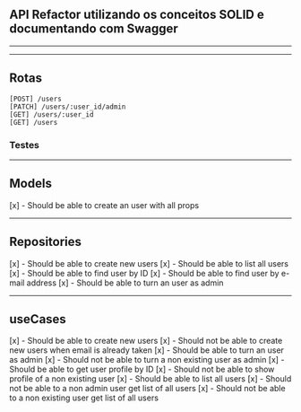 ## API Refactor utilizando os conceitos SOLID e documentando com Swagger

---

---

## Rotas

```
[POST] /users
[PATCH] /users/:user_id/admin
[GET] /users/:user_id
[GET] /users
```

### Testes

---

## Models

[x] - Should be able to create an user with all props

---

## Repositories

[x] - Should be able to create new users
[x] - Should be able to list all users
[x] - Should be able to find user by ID
[x] - Should be able to find user by e-mail address
[x] - Should be able to turn an user as admin

---

## useCases

[x] - Should be able to create new users
[x] - Should not be able to create new users when email is already taken
[x] - Should be able to turn an user as admin
[x] - Should not be able to turn a non existing user as admin
[x] - Should be able to get user profile by ID
[x] - Should not be able to show profile of a non existing user
[x] - Should be able to list all users
[x] - Should not be able to a non admin user get list of all users
[x] - Should not be able to a non existing user get list of all users